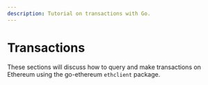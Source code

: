 ```yaml
---
description: Tutorial on transactions with Go.
---
```


# Transactions

These sections will discuss how to query and make transactions on Ethereum using the go-ethereum `ethclient` package.
